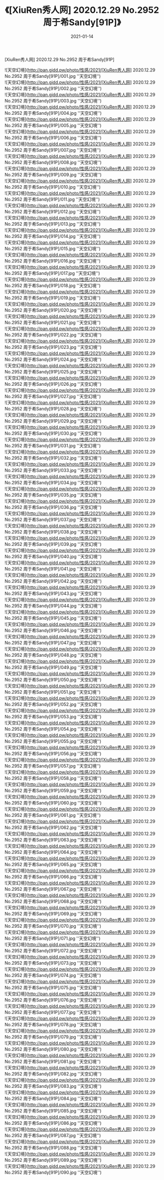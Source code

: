 ﻿---
layout: post
title:  《[XiuRen秀人网] 2020.12.29 No.2952 周于希Sandy[91P]》
date:   2021-01-14
img: http://pan.gjdd.pw/photo/性感/2021/[XiuRen秀人网] 2020.12.29 No.2952 周于希Sandy[91P]/000.jpg
categories: [美女, 性感, 泳衣]
---

[XiuRen秀人网] 2020.12.29 No.2952 周于希Sandy[91P]



![天空幻境](http://pan.gjdd.pw/photo/性感/2021/[XiuRen秀人网] 2020.12.29 No.2952 周于希Sandy[91P]/001.jpg ''天空幻境'') <br>
![天空幻境](http://pan.gjdd.pw/photo/性感/2021/[XiuRen秀人网] 2020.12.29 No.2952 周于希Sandy[91P]/002.jpg ''天空幻境'') <br>
![天空幻境](http://pan.gjdd.pw/photo/性感/2021/[XiuRen秀人网] 2020.12.29 No.2952 周于希Sandy[91P]/003.jpg ''天空幻境'') <br>
![天空幻境](http://pan.gjdd.pw/photo/性感/2021/[XiuRen秀人网] 2020.12.29 No.2952 周于希Sandy[91P]/004.jpg ''天空幻境'') <br>
![天空幻境](http://pan.gjdd.pw/photo/性感/2021/[XiuRen秀人网] 2020.12.29 No.2952 周于希Sandy[91P]/005.jpg ''天空幻境'') <br>
![天空幻境](http://pan.gjdd.pw/photo/性感/2021/[XiuRen秀人网] 2020.12.29 No.2952 周于希Sandy[91P]/006.jpg ''天空幻境'') <br>
![天空幻境](http://pan.gjdd.pw/photo/性感/2021/[XiuRen秀人网] 2020.12.29 No.2952 周于希Sandy[91P]/007.jpg ''天空幻境'') <br>
![天空幻境](http://pan.gjdd.pw/photo/性感/2021/[XiuRen秀人网] 2020.12.29 No.2952 周于希Sandy[91P]/008.jpg ''天空幻境'') <br>
![天空幻境](http://pan.gjdd.pw/photo/性感/2021/[XiuRen秀人网] 2020.12.29 No.2952 周于希Sandy[91P]/009.jpg ''天空幻境'') <br>
![天空幻境](http://pan.gjdd.pw/photo/性感/2021/[XiuRen秀人网] 2020.12.29 No.2952 周于希Sandy[91P]/010.jpg ''天空幻境'') <br>
![天空幻境](http://pan.gjdd.pw/photo/性感/2021/[XiuRen秀人网] 2020.12.29 No.2952 周于希Sandy[91P]/011.jpg ''天空幻境'') <br>
![天空幻境](http://pan.gjdd.pw/photo/性感/2021/[XiuRen秀人网] 2020.12.29 No.2952 周于希Sandy[91P]/012.jpg ''天空幻境'') <br>
![天空幻境](http://pan.gjdd.pw/photo/性感/2021/[XiuRen秀人网] 2020.12.29 No.2952 周于希Sandy[91P]/013.jpg ''天空幻境'') <br>
![天空幻境](http://pan.gjdd.pw/photo/性感/2021/[XiuRen秀人网] 2020.12.29 No.2952 周于希Sandy[91P]/014.jpg ''天空幻境'') <br>
![天空幻境](http://pan.gjdd.pw/photo/性感/2021/[XiuRen秀人网] 2020.12.29 No.2952 周于希Sandy[91P]/015.jpg ''天空幻境'') <br>
![天空幻境](http://pan.gjdd.pw/photo/性感/2021/[XiuRen秀人网] 2020.12.29 No.2952 周于希Sandy[91P]/016.jpg ''天空幻境'') <br>
![天空幻境](http://pan.gjdd.pw/photo/性感/2021/[XiuRen秀人网] 2020.12.29 No.2952 周于希Sandy[91P]/017.jpg ''天空幻境'') <br>
![天空幻境](http://pan.gjdd.pw/photo/性感/2021/[XiuRen秀人网] 2020.12.29 No.2952 周于希Sandy[91P]/018.jpg ''天空幻境'') <br>
![天空幻境](http://pan.gjdd.pw/photo/性感/2021/[XiuRen秀人网] 2020.12.29 No.2952 周于希Sandy[91P]/019.jpg ''天空幻境'') <br>
![天空幻境](http://pan.gjdd.pw/photo/性感/2021/[XiuRen秀人网] 2020.12.29 No.2952 周于希Sandy[91P]/020.jpg ''天空幻境'') <br>
![天空幻境](http://pan.gjdd.pw/photo/性感/2021/[XiuRen秀人网] 2020.12.29 No.2952 周于希Sandy[91P]/021.jpg ''天空幻境'') <br>
![天空幻境](http://pan.gjdd.pw/photo/性感/2021/[XiuRen秀人网] 2020.12.29 No.2952 周于希Sandy[91P]/022.jpg ''天空幻境'') <br>
![天空幻境](http://pan.gjdd.pw/photo/性感/2021/[XiuRen秀人网] 2020.12.29 No.2952 周于希Sandy[91P]/023.jpg ''天空幻境'') <br>
![天空幻境](http://pan.gjdd.pw/photo/性感/2021/[XiuRen秀人网] 2020.12.29 No.2952 周于希Sandy[91P]/024.jpg ''天空幻境'') <br>
![天空幻境](http://pan.gjdd.pw/photo/性感/2021/[XiuRen秀人网] 2020.12.29 No.2952 周于希Sandy[91P]/025.jpg ''天空幻境'') <br>
![天空幻境](http://pan.gjdd.pw/photo/性感/2021/[XiuRen秀人网] 2020.12.29 No.2952 周于希Sandy[91P]/026.jpg ''天空幻境'') <br>
![天空幻境](http://pan.gjdd.pw/photo/性感/2021/[XiuRen秀人网] 2020.12.29 No.2952 周于希Sandy[91P]/027.jpg ''天空幻境'') <br>
![天空幻境](http://pan.gjdd.pw/photo/性感/2021/[XiuRen秀人网] 2020.12.29 No.2952 周于希Sandy[91P]/028.jpg ''天空幻境'') <br>
![天空幻境](http://pan.gjdd.pw/photo/性感/2021/[XiuRen秀人网] 2020.12.29 No.2952 周于希Sandy[91P]/029.jpg ''天空幻境'') <br>
![天空幻境](http://pan.gjdd.pw/photo/性感/2021/[XiuRen秀人网] 2020.12.29 No.2952 周于希Sandy[91P]/030.jpg ''天空幻境'') <br>
![天空幻境](http://pan.gjdd.pw/photo/性感/2021/[XiuRen秀人网] 2020.12.29 No.2952 周于希Sandy[91P]/031.jpg ''天空幻境'') <br>
![天空幻境](http://pan.gjdd.pw/photo/性感/2021/[XiuRen秀人网] 2020.12.29 No.2952 周于希Sandy[91P]/032.jpg ''天空幻境'') <br>
![天空幻境](http://pan.gjdd.pw/photo/性感/2021/[XiuRen秀人网] 2020.12.29 No.2952 周于希Sandy[91P]/033.jpg ''天空幻境'') <br>
![天空幻境](http://pan.gjdd.pw/photo/性感/2021/[XiuRen秀人网] 2020.12.29 No.2952 周于希Sandy[91P]/034.jpg ''天空幻境'') <br>
![天空幻境](http://pan.gjdd.pw/photo/性感/2021/[XiuRen秀人网] 2020.12.29 No.2952 周于希Sandy[91P]/035.jpg ''天空幻境'') <br>
![天空幻境](http://pan.gjdd.pw/photo/性感/2021/[XiuRen秀人网] 2020.12.29 No.2952 周于希Sandy[91P]/036.jpg ''天空幻境'') <br>
![天空幻境](http://pan.gjdd.pw/photo/性感/2021/[XiuRen秀人网] 2020.12.29 No.2952 周于希Sandy[91P]/037.jpg ''天空幻境'') <br>
![天空幻境](http://pan.gjdd.pw/photo/性感/2021/[XiuRen秀人网] 2020.12.29 No.2952 周于希Sandy[91P]/038.jpg ''天空幻境'') <br>
![天空幻境](http://pan.gjdd.pw/photo/性感/2021/[XiuRen秀人网] 2020.12.29 No.2952 周于希Sandy[91P]/039.jpg ''天空幻境'') <br>
![天空幻境](http://pan.gjdd.pw/photo/性感/2021/[XiuRen秀人网] 2020.12.29 No.2952 周于希Sandy[91P]/040.jpg ''天空幻境'') <br>
![天空幻境](http://pan.gjdd.pw/photo/性感/2021/[XiuRen秀人网] 2020.12.29 No.2952 周于希Sandy[91P]/041.jpg ''天空幻境'') <br>
![天空幻境](http://pan.gjdd.pw/photo/性感/2021/[XiuRen秀人网] 2020.12.29 No.2952 周于希Sandy[91P]/042.jpg ''天空幻境'') <br>
![天空幻境](http://pan.gjdd.pw/photo/性感/2021/[XiuRen秀人网] 2020.12.29 No.2952 周于希Sandy[91P]/043.jpg ''天空幻境'') <br>
![天空幻境](http://pan.gjdd.pw/photo/性感/2021/[XiuRen秀人网] 2020.12.29 No.2952 周于希Sandy[91P]/044.jpg ''天空幻境'') <br>
![天空幻境](http://pan.gjdd.pw/photo/性感/2021/[XiuRen秀人网] 2020.12.29 No.2952 周于希Sandy[91P]/045.jpg ''天空幻境'') <br>
![天空幻境](http://pan.gjdd.pw/photo/性感/2021/[XiuRen秀人网] 2020.12.29 No.2952 周于希Sandy[91P]/046.jpg ''天空幻境'') <br>
![天空幻境](http://pan.gjdd.pw/photo/性感/2021/[XiuRen秀人网] 2020.12.29 No.2952 周于希Sandy[91P]/047.jpg ''天空幻境'') <br>
![天空幻境](http://pan.gjdd.pw/photo/性感/2021/[XiuRen秀人网] 2020.12.29 No.2952 周于希Sandy[91P]/048.jpg ''天空幻境'') <br>
![天空幻境](http://pan.gjdd.pw/photo/性感/2021/[XiuRen秀人网] 2020.12.29 No.2952 周于希Sandy[91P]/049.jpg ''天空幻境'') <br>
![天空幻境](http://pan.gjdd.pw/photo/性感/2021/[XiuRen秀人网] 2020.12.29 No.2952 周于希Sandy[91P]/050.jpg ''天空幻境'') <br>
![天空幻境](http://pan.gjdd.pw/photo/性感/2021/[XiuRen秀人网] 2020.12.29 No.2952 周于希Sandy[91P]/051.jpg ''天空幻境'') <br>
![天空幻境](http://pan.gjdd.pw/photo/性感/2021/[XiuRen秀人网] 2020.12.29 No.2952 周于希Sandy[91P]/052.jpg ''天空幻境'') <br>
![天空幻境](http://pan.gjdd.pw/photo/性感/2021/[XiuRen秀人网] 2020.12.29 No.2952 周于希Sandy[91P]/053.jpg ''天空幻境'') <br>
![天空幻境](http://pan.gjdd.pw/photo/性感/2021/[XiuRen秀人网] 2020.12.29 No.2952 周于希Sandy[91P]/054.jpg ''天空幻境'') <br>
![天空幻境](http://pan.gjdd.pw/photo/性感/2021/[XiuRen秀人网] 2020.12.29 No.2952 周于希Sandy[91P]/055.jpg ''天空幻境'') <br>
![天空幻境](http://pan.gjdd.pw/photo/性感/2021/[XiuRen秀人网] 2020.12.29 No.2952 周于希Sandy[91P]/056.jpg ''天空幻境'') <br>
![天空幻境](http://pan.gjdd.pw/photo/性感/2021/[XiuRen秀人网] 2020.12.29 No.2952 周于希Sandy[91P]/057.jpg ''天空幻境'') <br>
![天空幻境](http://pan.gjdd.pw/photo/性感/2021/[XiuRen秀人网] 2020.12.29 No.2952 周于希Sandy[91P]/058.jpg ''天空幻境'') <br>
![天空幻境](http://pan.gjdd.pw/photo/性感/2021/[XiuRen秀人网] 2020.12.29 No.2952 周于希Sandy[91P]/059.jpg ''天空幻境'') <br>
![天空幻境](http://pan.gjdd.pw/photo/性感/2021/[XiuRen秀人网] 2020.12.29 No.2952 周于希Sandy[91P]/060.jpg ''天空幻境'') <br>
![天空幻境](http://pan.gjdd.pw/photo/性感/2021/[XiuRen秀人网] 2020.12.29 No.2952 周于希Sandy[91P]/061.jpg ''天空幻境'') <br>
![天空幻境](http://pan.gjdd.pw/photo/性感/2021/[XiuRen秀人网] 2020.12.29 No.2952 周于希Sandy[91P]/062.jpg ''天空幻境'') <br>
![天空幻境](http://pan.gjdd.pw/photo/性感/2021/[XiuRen秀人网] 2020.12.29 No.2952 周于希Sandy[91P]/063.jpg ''天空幻境'') <br>
![天空幻境](http://pan.gjdd.pw/photo/性感/2021/[XiuRen秀人网] 2020.12.29 No.2952 周于希Sandy[91P]/064.jpg ''天空幻境'') <br>
![天空幻境](http://pan.gjdd.pw/photo/性感/2021/[XiuRen秀人网] 2020.12.29 No.2952 周于希Sandy[91P]/065.jpg ''天空幻境'') <br>
![天空幻境](http://pan.gjdd.pw/photo/性感/2021/[XiuRen秀人网] 2020.12.29 No.2952 周于希Sandy[91P]/066.jpg ''天空幻境'') <br>
![天空幻境](http://pan.gjdd.pw/photo/性感/2021/[XiuRen秀人网] 2020.12.29 No.2952 周于希Sandy[91P]/067.jpg ''天空幻境'') <br>
![天空幻境](http://pan.gjdd.pw/photo/性感/2021/[XiuRen秀人网] 2020.12.29 No.2952 周于希Sandy[91P]/068.jpg ''天空幻境'') <br>
![天空幻境](http://pan.gjdd.pw/photo/性感/2021/[XiuRen秀人网] 2020.12.29 No.2952 周于希Sandy[91P]/069.jpg ''天空幻境'') <br>
![天空幻境](http://pan.gjdd.pw/photo/性感/2021/[XiuRen秀人网] 2020.12.29 No.2952 周于希Sandy[91P]/070.jpg ''天空幻境'') <br>
![天空幻境](http://pan.gjdd.pw/photo/性感/2021/[XiuRen秀人网] 2020.12.29 No.2952 周于希Sandy[91P]/071.jpg ''天空幻境'') <br>
![天空幻境](http://pan.gjdd.pw/photo/性感/2021/[XiuRen秀人网] 2020.12.29 No.2952 周于希Sandy[91P]/072.jpg ''天空幻境'') <br>
![天空幻境](http://pan.gjdd.pw/photo/性感/2021/[XiuRen秀人网] 2020.12.29 No.2952 周于希Sandy[91P]/073.jpg ''天空幻境'') <br>
![天空幻境](http://pan.gjdd.pw/photo/性感/2021/[XiuRen秀人网] 2020.12.29 No.2952 周于希Sandy[91P]/074.jpg ''天空幻境'') <br>
![天空幻境](http://pan.gjdd.pw/photo/性感/2021/[XiuRen秀人网] 2020.12.29 No.2952 周于希Sandy[91P]/075.jpg ''天空幻境'') <br>
![天空幻境](http://pan.gjdd.pw/photo/性感/2021/[XiuRen秀人网] 2020.12.29 No.2952 周于希Sandy[91P]/076.jpg ''天空幻境'') <br>
![天空幻境](http://pan.gjdd.pw/photo/性感/2021/[XiuRen秀人网] 2020.12.29 No.2952 周于希Sandy[91P]/077.jpg ''天空幻境'') <br>
![天空幻境](http://pan.gjdd.pw/photo/性感/2021/[XiuRen秀人网] 2020.12.29 No.2952 周于希Sandy[91P]/078.jpg ''天空幻境'') <br>
![天空幻境](http://pan.gjdd.pw/photo/性感/2021/[XiuRen秀人网] 2020.12.29 No.2952 周于希Sandy[91P]/079.jpg ''天空幻境'') <br>
![天空幻境](http://pan.gjdd.pw/photo/性感/2021/[XiuRen秀人网] 2020.12.29 No.2952 周于希Sandy[91P]/080.jpg ''天空幻境'') <br>
![天空幻境](http://pan.gjdd.pw/photo/性感/2021/[XiuRen秀人网] 2020.12.29 No.2952 周于希Sandy[91P]/081.jpg ''天空幻境'') <br>
![天空幻境](http://pan.gjdd.pw/photo/性感/2021/[XiuRen秀人网] 2020.12.29 No.2952 周于希Sandy[91P]/082.jpg ''天空幻境'') <br>
![天空幻境](http://pan.gjdd.pw/photo/性感/2021/[XiuRen秀人网] 2020.12.29 No.2952 周于希Sandy[91P]/083.jpg ''天空幻境'') <br>
![天空幻境](http://pan.gjdd.pw/photo/性感/2021/[XiuRen秀人网] 2020.12.29 No.2952 周于希Sandy[91P]/084.jpg ''天空幻境'') <br>
![天空幻境](http://pan.gjdd.pw/photo/性感/2021/[XiuRen秀人网] 2020.12.29 No.2952 周于希Sandy[91P]/085.jpg ''天空幻境'') <br>
![天空幻境](http://pan.gjdd.pw/photo/性感/2021/[XiuRen秀人网] 2020.12.29 No.2952 周于希Sandy[91P]/086.jpg ''天空幻境'') <br>
![天空幻境](http://pan.gjdd.pw/photo/性感/2021/[XiuRen秀人网] 2020.12.29 No.2952 周于希Sandy[91P]/087.jpg ''天空幻境'') <br>
![天空幻境](http://pan.gjdd.pw/photo/性感/2021/[XiuRen秀人网] 2020.12.29 No.2952 周于希Sandy[91P]/088.jpg ''天空幻境'') <br>
![天空幻境](http://pan.gjdd.pw/photo/性感/2021/[XiuRen秀人网] 2020.12.29 No.2952 周于希Sandy[91P]/089.jpg ''天空幻境'') <br>
![天空幻境](http://pan.gjdd.pw/photo/性感/2021/[XiuRen秀人网] 2020.12.29 No.2952 周于希Sandy[91P]/090.jpg ''天空幻境'') <br>